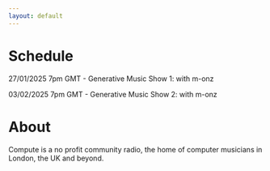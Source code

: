 ```yaml
---
layout: default
---
```


# Schedule
27/01/2025 7pm GMT - Generative Music Show 1: with m-onz

03/02/2025 7pm GMT - Generative Music Show 2: with m-onz

<!-- # Latest episodes
[10/12/24 Micheal](./another-page.html)<br/>
[05/12/24 Shankar](./another-page.html)<br/>
[Full archive](./another-page.html) -->

# About
Compute is a no profit community radio, the home of computer musicians in London, the UK and beyond.